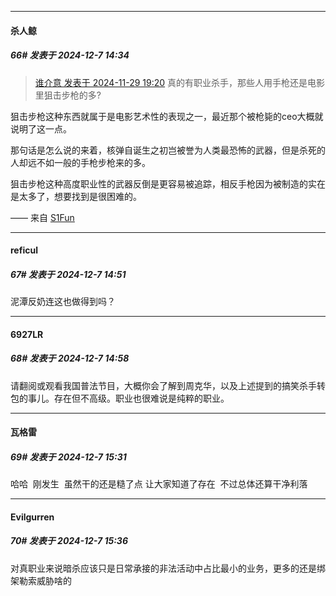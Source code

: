 ﻿
*****

####  杀人鲸  
##### 66#       发表于 2024-12-7 14:34

<blockquote><a href="httphttps://bbs.saraba1st.com/2b/forum.php?mod=redirect&amp;goto=findpost&amp;pid=66803401&amp;ptid=2208211" target="_blank">谁介意 发表于 2024-11-29 19:20</a>
真的有职业杀手，那些人用手枪还是电影里狙击步枪的多?</blockquote>
狙击步枪这种东西就属于是电影艺术性的表现之一，最近那个被枪毙的ceo大概就说明了这一点。

那句话是怎么说的来着，核弹自诞生之初岂被誉为人类最恐怖的武器，但是杀死的人却远不如一般的手枪步枪来的多。

狙击步枪这种高度职业性的武器反倒是更容易被追踪，相反手枪因为被制造的实在是太多了，想要找到是很困难的。

—— 来自 [S1Fun](https://s1fun.koalcat.com)


*****

####  reficul  
##### 67#       发表于 2024-12-7 14:51

泥潭反奶连这也做得到吗？


*****

####  6927LR  
##### 68#       发表于 2024-12-7 14:58

请翻阅或观看我国普法节目，大概你会了解到周克华，以及上述提到的搞笑杀手转包的事儿。存在但不高级。职业也很难说是纯粹的职业。


*****

####  瓦格雷  
##### 69#       发表于 2024-12-7 15:31

哈哈  刚发生  虽然干的还是糙了点 让大家知道了存在  不过总体还算干净利落  

*****

####  Evilgurren  
##### 70#       发表于 2024-12-7 15:36

对真职业来说暗杀应该只是日常承接的非法活动中占比最小的业务，更多的还是绑架勒索威胁啥的

